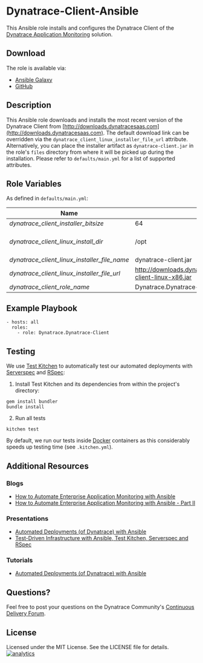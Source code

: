 # Dynatrace-Client-Ansible

This Ansible role installs and configures the Dynatrace Client of the [Dynatrace Application Monitoring](http://www.dynatrace.com/en/products/application-monitoring.html) solution.

## Download

The role is available via:

- [Ansible Galaxy](https://galaxy.ansible.com/Dynatrace/Dynatrace-Client)
- [GitHub](https://github.com/Dynatrace/Dynatrace-Client-Ansible)

## Description

This Ansible role downloads and installs the most recent version of the Dynatrace Client from [http://downloads.dynatracesaas.com](http://downloads.dynatracesaas.com). The default download link can be overridden via the `dynatrace_client_linux_installer_file_url` attribute. Alternatively, you can place the installer artifact as `dynatrace-client.jar` in the role's `files` directory from where it will be picked up during the installation. Please refer to `defaults/main.yml` for a list of supported attributes.

## Role Variables

As defined in ```defaults/main.yml```:

| Name                                         | Default                                                               | Description |
|----------------------------------------------|-----------------------------------------------------------------------|-------------|
| *dynatrace_client_installer_bitsize*         | 64                                                                    | 32 or 64  |
| *dynatrace_client_linux_install_dir*         | /opt                                                                  | The Dynatrace Client will be installed into the directory *$dynatrace_client_linux_install_dir*/dynatrace-*$major*-*$minor*-*$rev*, where *$major*, *$minor* and *$rev* are given by the installer. A symbolic link to the actual installation directory will be created in *$dynatrace_client_linux_install_dir*/dynatrace. |
| *dynatrace_client_linux_installer_file_name* | dynatrace-client.jar                                                  | The file name of the Dynatrace Client installer in the role's ```files``` directory. |
| *dynatrace_client_linux_installer_file_url*  | http://downloads.dynatracesaas.com/6.2/dynatrace-client-linux-x86.jar | A HTTP, HTTPS or FTP URL to the Dynatrace Client installer in the form (http\|https\|ftp)://[user[:pass]]@host.domain[:port]/path. |
| *dynatrace_client_role_name*                 | Dynatrace.Dynatrace-Client                                            | The actual name of this role in an [Ansible Playbook's](http://docs.ansible.com/playbooks.html) ```roles``` directory. |

## Example Playbook

```
- hosts: all
  roles:
    - role: Dynatrace.Dynatrace-Client
```

## Testing

We use [Test Kitchen](http://kitchen.ci) to automatically test our automated deployments with [Serverspec](http://serverspec.org) and [RSpec](http://rspec.info/):

1) Install Test Kitchen and its dependencies from within the project's directory:

```
gem install bundler
bundle install
```

2) Run all tests

```
kitchen test
```

By default, we run our tests inside [Docker](https://www.docker.com/) containers as this considerably speeds up testing time (see `.kitchen.yml`).

## Additional Resources

### Blogs

- [How to Automate Enterprise Application Monitoring with Ansible](http://apmblog.dynatrace.com/2015/03/04/how-to-automate-enterprise-application-monitoring-with-ansible/)
- [How to Automate Enterprise Application Monitoring with Ansible - Part II](http://apmblog.dynatrace.com/2015/04/23/how-to-automate-enterprise-application-monitoring-with-ansible-part-ii/)

### Presentations

- [Automated Deployments (of Dynatrace) with Ansible](http://www.slideshare.net/MartinEtmajer/automated-deployments-with-ansible)
- [Test-Driven Infrastructure with Ansible, Test Kitchen, Serverspec and RSpec](http://www.slideshare.net/MartinEtmajer/testing-ansible-roles-with-test-kitchen-serverspec-and-rspec-48185017)

### Tutorials

- [Automated Deployments (of Dynatrace) with Ansible](https://community.compuwareapm.com/community/display/LEARN/Tutorials+on+Automated+Deployments#TutorialsonAutomatedDeployments-ansible)

## Questions?

Feel free to post your questions on the Dynatrace Community's [Continuous Delivery Forum](https://answers.dynatrace.com/spaces/148/open-q-a_2.html?topics=continuous%20delivery).

## License

Licensed under the MIT License. See the LICENSE file for details.
[![analytics](https://www.google-analytics.com/collect?v=1&t=pageview&_s=1&dl=https%3A%2F%2Fgithub.com%2FdynaTrace&dp=%2FDynatrace-Client-Ansible&dt=Dynatrace-Client-Ansible&_u=Dynatrace~&cid=github.com%2FdynaTrace&tid=UA-54510554-5&aip=1)]()
